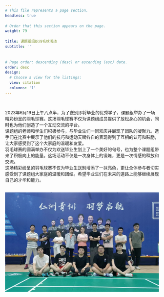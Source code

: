 ```yaml
---
# This file represents a page section.
headless: true

# Order that this section appears on the page.
weight: 79

title: 课题组组织羽毛球活动
subtitle: ''


# Page order: descending (desc) or ascending (asc) date.
order: desc
design:
  # Choose a view for the listings:
  view: citation
  columns: '1'
---
```


<br />

2023年6月19日上午八点半，为了送别即将毕业的优秀学子，课题组举办了一场精彩纷呈的羽毛球赛。这场羽毛球赛不仅为课题组成员提供了放松身心的机会，同时也为他们创造了一个互动交流的平台。
<br />
课题组的老师和学生们积极参与，与毕业生们一同欢庆并展现了团队的凝聚力。选手们在比赛中展示了他们的技巧和运动天赋各自的表现得到了互相的认可和鼓励，让大家感受到了这个大家庭的温暖和友爱。
<br />
羽毛球赛的圆满举办不仅为欢送毕业生划上了一个美好的句号，也为整个课题组带来了积极向上的能量。这场活动不仅是一次身体上的锻炼，更是一次情感的释放和交流。
<br />
这场精彩纷呈的羽毛球赛不仅为毕业生送别增添了一抹亮色，更让全体参与者切实感受到了课题组大家庭的温暖和团结。希望毕业生们在未来的道路上能够继续展现自己的才华和能力。

<br />

<div style="display: flex; justify-content: center;">
    <img src="content.assets/yumaoqiu.jpg" alt="image" />
</div>
<br />



<br />